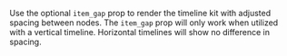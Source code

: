 Use the optional `item_gap` prop to render the timeline kit with adjusted spacing between nodes. The `item_gap` prop will only work when utilized with a vertical timeline. Horizontal timelines will show no difference in spacing.
